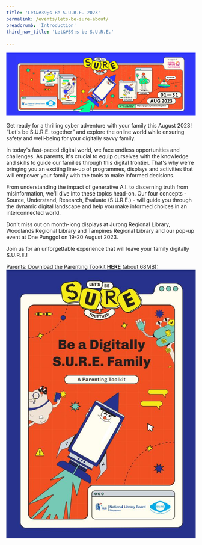 ```yaml
---
title: 'Let&#39;s Be S.U.R.E. 2023'
permalink: /events/lets-be-sure-about/
breadcrumb: 'Introduction'
third_nav_title: 'Let&#39;s be S.U.R.E.'

---
```


![](../images/letsbesure-activations.png)

Get ready for a thrilling cyber adventure with your family this August 2023! “Let's be S.U.R.E. together” and explore the online world while ensuring safety and well-being for your digitally savvy family.

 

In today's fast-paced digital world, we face endless opportunities and challenges. As parents, it's crucial to equip ourselves with the knowledge and skills to guide our families through this digital frontier. That's why we're bringing you an exciting line-up of programmes, displays and activities that will empower your family with the tools to make informed decisions.

 

From understanding the impact of generative A.I. to discerning truth from misinformation, we'll dive into these topics head-on. Our four concepts - Source, Understand, Research, Evaluate (S.U.R.E.) - will guide you through the dynamic digital landscape and help you make informed choices in an interconnected world.

 

Don't miss out on month-long displays at Jurong Regional Library, Woodlands Regional Library and Tampines Regional Library and our pop-up event at One Punggol on 19-20 August 2023.

 

Join us for an unforgettable experience that will leave your family digitally S.U.R.E.!

Parents: Download the Parenting Toolkit **[HERE](https://go.gov.sg/sure-parenting-toolkit)** (about 68MB):![](../images/sure-parenting-toolkit-sm.JPG)

 